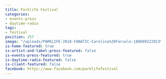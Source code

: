 ```yaml
---
title: Parklife Festival
categories:
- events-press
- daytime-radio
tags:
- festival
position: 257
image: "/uploads/PARKLIFE-2018-FANATIC-Carolina%20Faruolo-180609222913%20%5BWeb%5D.jpeg"
is-home-featured: true
is-artist-and-label-press-featured: false
is-events-press-featured: true
is-daytime-radio-featured: false
is-client-featured: false
facebook: https://www.facebook.com/parklifefestival
---
```



